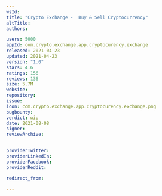 ```yaml
---
wsId: 
title: "Crypto Exchange -  Buy & Sell Cryptocurrency"
altTitle: 
authors:

users: 5000
appId: com.crypto.exchange.app.cryptocurency.exchange
released: 2021-04-23
updated: 2021-04-23
version: "1.0"
stars: 4.6
ratings: 156
reviews: 136
size: 5.7M
website: 
repository: 
issue: 
icon: com.crypto.exchange.app.cryptocurency.exchange.png
bugbounty: 
verdict: wip
date: 2021-08-08
signer: 
reviewArchive:


providerTwitter: 
providerLinkedIn: 
providerFacebook: 
providerReddit: 

redirect_from:

---
```



